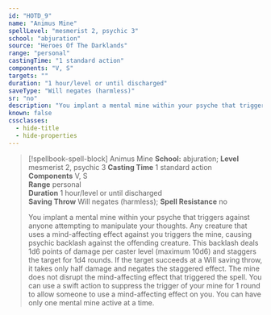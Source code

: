 ```yaml
---
id: "HOTD_9"
name: "Animus Mine"
spellLevel: "mesmerist 2, psychic 3"
school: "abjuration"
source: "Heroes Of The Darklands"
range: "personal"
castingTime: "1 standard action"
components: "V, S"
targets: ""
duration: "1 hour/level or until discharged"
saveType: "Will negates (harmless)"
sr: "no"
description: "You implant a mental mine within your psyche that triggers against anyone attempting to manipulate your thoughts. Any creature that uses a mind-affecting effect against you triggers the mine, causing psychic backlash against the offending creature. This backlash deals 1d6 points of damage per caster level (maximum 10d6) and staggers the target for 1d4 rounds.  If the target succeeds at a Will saving throw, it takes only half damage and negates the staggered effect. The mine does not disrupt the mind-affecting effect that triggered the spell. You can use a swift action to suppress the trigger of your mine for 1 round to allow someone to use a mind-affecting effect on you. You can have only one mental mine active at a time."
known: false
cssclasses:
  - hide-title
  - hide-properties
---
```


> [!spellbook-spell-block] Animus Mine
> **School:** abjuration; **Level** mesmerist 2, psychic 3
> **Casting Time** 1 standard action  
> **Components** V, S  
> **Range** personal  
> **Duration** 1 hour/level or until discharged  
> **Saving Throw** Will negates (harmless); **Spell Resistance** no
> 
> You implant a mental mine within your psyche that triggers against anyone attempting to manipulate your thoughts. Any creature that uses a mind-affecting effect against you triggers the mine, causing psychic backlash against the offending creature. This backlash deals 1d6 points of damage per caster level (maximum 10d6) and staggers the target for 1d4 rounds.  If the target succeeds at a Will saving throw, it takes only half damage and negates the staggered effect. The mine does not disrupt the mind-affecting effect that triggered the spell. You can use a swift action to suppress the trigger of your mine for 1 round to allow someone to use a mind-affecting effect on you. You can have only one mental mine active at a time.